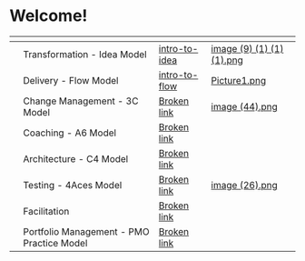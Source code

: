 # Welcome!

<table data-card-size="large" data-view="cards"><thead><tr><th></th><th></th><th data-hidden data-card-target data-type="content-ref"></th><th data-hidden data-card-cover data-type="files"></th></tr></thead><tbody><tr><td></td><td>Transformation - Idea Model </td><td><a href="agile-transformation-idea-model/intro-to-idea/">intro-to-idea</a></td><td><a href=".gitbook/assets/image (9) (1) (1) (1).png">image (9) (1) (1) (1).png</a></td></tr><tr><td></td><td>Delivery - Flow Model</td><td><a href="delivery-approach-flow-model/intro-to-flow/">intro-to-flow</a></td><td><a href=".gitbook/assets/Picture1.png">Picture1.png</a></td></tr><tr><td></td><td>Change Management - 3C Model</td><td><a href="broken-reference">Broken link</a></td><td><a href=".gitbook/assets/image (44).png">image (44).png</a></td></tr><tr><td></td><td>Coaching - A6 Model</td><td><a href="broken-reference">Broken link</a></td><td></td></tr><tr><td></td><td>Architecture - C4 Model</td><td><a href="broken-reference">Broken link</a></td><td></td></tr><tr><td></td><td>Testing - 4Aces Model</td><td><a href="broken-reference">Broken link</a></td><td><a href=".gitbook/assets/image (26).png">image (26).png</a></td></tr><tr><td></td><td>Facilitation</td><td><a href="broken-reference">Broken link</a></td><td></td></tr><tr><td></td><td>Portfolio Management - PMO Practice Model</td><td><a href="broken-reference">Broken link</a></td><td></td></tr></tbody></table>
